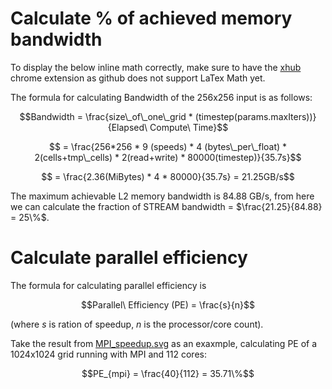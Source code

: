 
# Calculate % of achieved memory bandwidth
To display the below inline math correctly, make sure to have the [xhub](https://github.com/nschloe/xhub) chrome extension as github does not support LaTex Math yet.

The formula for calculating Bandwidth of the 256x256 input is as follows:

```math
Bandwidth = \frac{size\_of\_one\_grid * (timestep(params.maxIters))}{Elapsed\ Compute\ Time}
```

```math
    = \frac{256*256 * 9 (speeds) * 4 (bytes\_per\_float) * 2(cells+tmp\_cells) * 2(read+write) * 80000(timestep)}{35.7s}
```

```math
    = \frac{2.36(MiBytes) * 4 * 80000}{35.7s} = 21.25GB/s
```
 The maximum achievable L2 memory bandwidth is 84.88 GB/s, from here we can calculate the fraction of STREAM bandwidth = $`\frac{21.25}{84.88} = 25\%`$.

# Calculate parallel efficiency
The formula for calculating parallel efficiency is
```math
Parallel\ Efficiency (PE) = \frac{s}{n}
```
(where $`s`$ is ration of speedup, $`n`$ is the processor/core count).

Take the result from [MPI_speedup.svg](../plot/MPI/svg/MPI_speedup.svg) as an exaxmple, calculating PE of a 1024x1024 grid running with MPI and 112 cores:
```math
PE_{mpi} = \frac{40}{112} = 35.71\%
```
